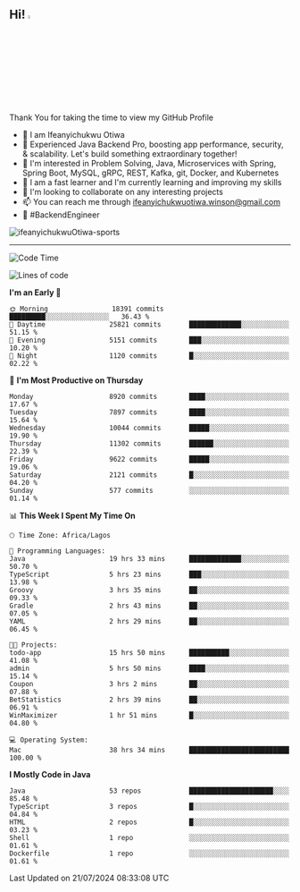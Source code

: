 <!-- BLOG-POST-LIST:START --><!-- BLOG-POST-LIST:END -->

## Hi! <img src="https://media.giphy.com/media/hvRJCLFzcasrR4ia7z/giphy.gif" width="4%"> 

Thank You for taking the time to view my GitHub Profile

- 👋 I am Ifeanyichukwu Otiwa
- 🚀 Experienced Java Backend Pro, boosting app performance, security, & scalability. Let's build something extraordinary together!
- 👀 I'm interested in Problem Solving, Java, Microservices with Spring, Spring Boot, MySQL, gRPC, REST, Kafka, git, Docker, and Kubernetes
- 🌱 I am a fast learner and I'm currently learning and improving my skills
- 💞️ I'm looking to collaborate on any interesting projects
- 📫 You can reach me through ifeanyichukwuotiwa.winson@gmail.com
- 🚀 #BackendEngineer

<p align="left" marginTop="10px"> <img src="https://komarev.com/ghpvc/?username=ifeanyichukwuOtiwa-sports&label=Profile%20views&color=0e75b6&style=for-the-badge" alt="ifeanyichukwuOtiwa-sports" /> </p>

***

<!--START_SECTION:waka-->
![Code Time](http://img.shields.io/badge/Code%20Time-2%2C661%20hrs%2059%20mins-blue)

![Lines of code](https://img.shields.io/badge/From%20Hello%20World%20I%27ve%20Written-12.4%20million%20lines%20of%20code-blue)

**I'm an Early 🐤** 

```text
🌞 Morning                18391 commits       █████████░░░░░░░░░░░░░░░░   36.43 % 
🌆 Daytime                25821 commits       █████████████░░░░░░░░░░░░   51.15 % 
🌃 Evening                5151 commits        ███░░░░░░░░░░░░░░░░░░░░░░   10.20 % 
🌙 Night                  1120 commits        █░░░░░░░░░░░░░░░░░░░░░░░░   02.22 % 
```
📅 **I'm Most Productive on Thursday** 

```text
Monday                   8920 commits        ████░░░░░░░░░░░░░░░░░░░░░   17.67 % 
Tuesday                  7897 commits        ████░░░░░░░░░░░░░░░░░░░░░   15.64 % 
Wednesday                10044 commits       █████░░░░░░░░░░░░░░░░░░░░   19.90 % 
Thursday                 11302 commits       ██████░░░░░░░░░░░░░░░░░░░   22.39 % 
Friday                   9622 commits        █████░░░░░░░░░░░░░░░░░░░░   19.06 % 
Saturday                 2121 commits        █░░░░░░░░░░░░░░░░░░░░░░░░   04.20 % 
Sunday                   577 commits         ░░░░░░░░░░░░░░░░░░░░░░░░░   01.14 % 
```


📊 **This Week I Spent My Time On** 

```text
🕑︎ Time Zone: Africa/Lagos

💬 Programming Languages: 
Java                     19 hrs 33 mins      █████████████░░░░░░░░░░░░   50.70 % 
TypeScript               5 hrs 23 mins       ███░░░░░░░░░░░░░░░░░░░░░░   13.98 % 
Groovy                   3 hrs 35 mins       ██░░░░░░░░░░░░░░░░░░░░░░░   09.33 % 
Gradle                   2 hrs 43 mins       ██░░░░░░░░░░░░░░░░░░░░░░░   07.05 % 
YAML                     2 hrs 29 mins       ██░░░░░░░░░░░░░░░░░░░░░░░   06.45 % 

🐱‍💻 Projects: 
todo-app                 15 hrs 50 mins      ██████████░░░░░░░░░░░░░░░   41.08 % 
admin                    5 hrs 50 mins       ████░░░░░░░░░░░░░░░░░░░░░   15.14 % 
Coupon                   3 hrs 2 mins        ██░░░░░░░░░░░░░░░░░░░░░░░   07.88 % 
BetStatistics            2 hrs 39 mins       ██░░░░░░░░░░░░░░░░░░░░░░░   06.91 % 
WinMaximizer             1 hr 51 mins        █░░░░░░░░░░░░░░░░░░░░░░░░   04.80 % 

💻 Operating System: 
Mac                      38 hrs 34 mins      █████████████████████████   100.00 % 
```

**I Mostly Code in Java** 

```text
Java                     53 repos            █████████████████████░░░░   85.48 % 
TypeScript               3 repos             █░░░░░░░░░░░░░░░░░░░░░░░░   04.84 % 
HTML                     2 repos             █░░░░░░░░░░░░░░░░░░░░░░░░   03.23 % 
Shell                    1 repo              ░░░░░░░░░░░░░░░░░░░░░░░░░   01.61 % 
Dockerfile               1 repo              ░░░░░░░░░░░░░░░░░░░░░░░░░   01.61 % 
```




 Last Updated on 21/07/2024 08:33:08 UTC
<!--END_SECTION:waka-->

<!--
<p align="center">
![trophy](https://github-profile-trophy.vercel.app/?username=ifeanyichukwuOtiwa-sports&theme=onedark) (https://github.com/ryo-ma/github-profile-trophy)
</p>
-->

<!---
ifeanyi-otiwa/ifeanyi-otiwa is a ✨ special ✨ repository because its `README.md` (this file) appears on your GitHub profile.
You can click the Preview link to take a look at your changes.
--->
